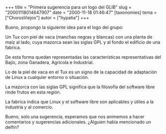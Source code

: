 +++
title = "Primera sugerencia para un logo del GLIB"
slug = "20001118014647907"
date = "2000-11-18 01:46:47"
[taxonomies]
tema = ["ChorosViejos"]
autor = ["hypatia"]
+++

Bueno, propongo la siguiente idea para el logo del grupo:

Un Tux con piel de vaca (manchas negras y blancas) con una planta de
maíz al lado, cuya mazorca sean las siglas GPL y al fondo el edificio de
una fabrica.

De esta forma quedan representadas las características representativas
del Bajío, zona Ganadera, Agrícola e Industrial.

Lo de la piel de vaca en el Tux es un signo de la capacidad de
adaptación de Linux a cualquier entorno o situación.

La mazorca con las siglas GPL significa que la filosofía del software
libre rinde frutos en esta región.

La fabrica indica que Linux y el software libre son aplicables y útiles
a la industria y al comercio.

Bueno, solo una sugerencia, esperamos que nos animemos a hacer
comentarios y sugerencias adicionales. ¿Alguien había mencionado un
delfín?

